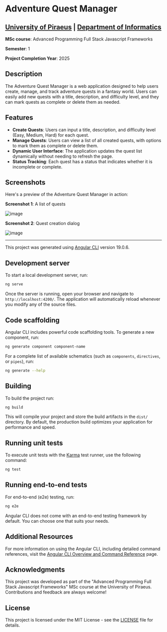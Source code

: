 # Adventure Quest Manager

## [University of Piraeus](https://www.unipi.gr/en/home/) | [Department of Informatics](https://cs.unipi.gr/en/)
**MSc course**: Advanced Programming Full Stack Javascript Frameworks

**Semester**: 1

**Project Completion Year**: 2025

## Description
The Adventure Quest Manager is a web application designed to help users create, manage, and track adventure quests in a fantasy world.
Users can easily add new quests with a title, description, and difficulty level, and they can mark quests as complete or delete them as needed.

## Features
- **Create Quests**: Users can input a title, description, and difficulty level (Easy, Medium, Hard) for each quest.
- **Manage Quests**: Users can view a list of all created quests, with options to mark them as complete or delete them.
- **Dynamic User Interface**: The application updates the quest list dynamically without needing to refresh the page.
- **Status Tracking**: Each quest has a status that indicates whether it is incomplete or complete.

## Screenshots
Here's a preview of the Adventure Quest Manager in action:

**Screenshot 1**: A list of quests
  
![image](https://github.com/user-attachments/assets/c7825879-0639-4482-9543-f667156dbfe0)

**Screenshot 2**: Quest creation dialog

![image](https://github.com/user-attachments/assets/03298037-ad5b-468e-891e-facc70888c91)

<hr>

This project was generated using [Angular CLI](https://github.com/angular/angular-cli) version 19.0.6.

## Development server
To start a local development server, run:

```bash
ng serve
```

Once the server is running, open your browser and navigate to `http://localhost:4200/`. The application will automatically reload whenever you modify any of the source files.

## Code scaffolding
Angular CLI includes powerful code scaffolding tools. To generate a new component, run:

```bash
ng generate component component-name
```

For a complete list of available schematics (such as `components`, `directives`, or `pipes`), run:

```bash
ng generate --help
```

## Building
To build the project run:

```bash
ng build
```

This will compile your project and store the build artifacts in the `dist/` directory. By default, the production build optimizes your application for performance and speed.

## Running unit tests
To execute unit tests with the [Karma](https://karma-runner.github.io) test runner, use the following command:

```bash
ng test
```

## Running end-to-end tests
For end-to-end (e2e) testing, run:

```bash
ng e2e
```

Angular CLI does not come with an end-to-end testing framework by default. You can choose one that suits your needs.

## Additional Resources
For more information on using the Angular CLI, including detailed command references, visit the [Angular CLI Overview and Command Reference](https://angular.dev/tools/cli) page.

## Acknowledgments
This project was developed as part of the "Advanced Programming Full Stack Javascript Frameworks" MSc course at the University of Piraeus. Contributions and feedback are always welcome!

## License
This project is licensed under the MIT License - see the [LICENSE](LICENSE) file for details.
